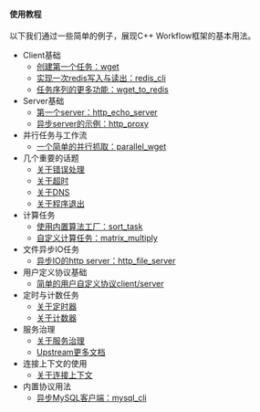 #### 使用教程
以下我们通过一些简单的例子，展现C++ Workflow框架的基本用法。

  * Client基础
    * [创建第一个任务：wget](./tutorial-01-wget.md)
    * [实现一次redis写入与读出：redis_cli](./tutorial-02-redis_cli.md)
    * [任务序列的更多功能：wget_to_redis](./tutorial-03-wget_to_redis.md)
  * Server基础
    * [第一个server：http_echo_server](./tutorial-04-http_echo_server.md)
    * [异步server的示例：http_proxy](./tutorial-05-http_proxy.md)
  * 并行任务与工作流　
    * [一个简单的并行抓取：parallel_wget](./tutorial-06-parallel_wget.md)
  * 几个重要的话题
    * [关于错误处理](./about-error.md)
    * [关于超时](./about-timeout.md)
    * [关于DNS](./about-dns.md)
    * [关于程序退出](./about-exit.md)
  * 计算任务
    * [使用内置算法工厂：sort_task](./tutorial-07-sort_task.md)
    * [自定义计算任务：matrix_multiply](./tutorial-08-matrix_multiply.md)
  * 文件异步IO任务
    * [异步IO的http server：http_file_server](./tutorial-09-http_file_server.md)
  * 用户定义协议基础
    * [简单的用户自定义协议client/server](./tutorial-10-user_defined_protocol.md)
  * 定时与计数任务
    * [关于定时器](./about-timer.md)
    * [关于计数器](./about-counter.md)
  * 服务治理
    * [关于服务治理](./about-service-management.md)
    * [Upstream更多文档](./about-upstream.md)
  * 连接上下文的使用
    * [关于连接上下文](./about-connection-context.md)
  * 内置协议用法
    * [异步MySQL客户端：mysql_cli](./tutorial-12-mysql_cli.md)
